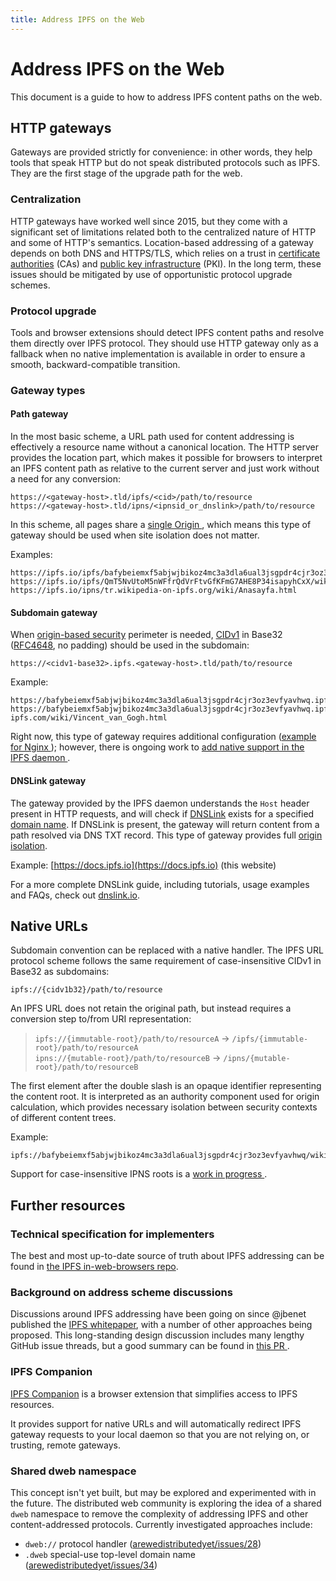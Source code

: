 ```yaml
---
title: Address IPFS on the Web
---
```


# Address IPFS on the Web

<!--
Based on the existing spec at:
https://github.com/ipfs/in-web-browsers/blob/2896b7a642011bc92493971232b146e04c9a889c/ADDRESSING.md

Note there are pending tasks to update/extend spec:
https://github.com/ipfs/in-web-browsers/issues/147
-->

This document is a guide to how to address IPFS content paths on the web.

## HTTP gateways

Gateways are provided strictly for convenience: in other words, they help tools that speak HTTP but do not speak distributed protocols such as IPFS. They are the first stage of the upgrade path for the web.

### Centralization

HTTP gateways have worked well since 2015, but they come with a significant set of limitations related both to the centralized nature of HTTP and some of HTTP's semantics. Location-based addressing of a gateway depends on both DNS and HTTPS/TLS, which relies on a trust in [certificate authorities](https://en.wikipedia.org/wiki/Certificate_authority) (CAs) and [public key infrastructure](https://en.wikipedia.org/wiki/Public_key_infrastructure) (PKI). In the long term, these issues should be mitigated by use of opportunistic protocol upgrade schemes.

### Protocol upgrade

Tools and browser extensions should detect IPFS content paths and resolve them directly over IPFS protocol. They should use HTTP gateway only as a fallback when no native implementation is available in order to ensure a smooth, backward-compatible transition.

### Gateway types

#### Path gateway

In the most basic scheme, a URL path used for content addressing is effectively a resource name without a canonical location. The HTTP server provides the location part, which makes it possible for browsers to interpret an IPFS content path as relative to the current server and just work without a need for any conversion:

```
https://<gateway-host>.tld/ipfs/<cid>/path/to/resource
https://<gateway-host>.tld/ipns/<ipnsid_or_dnslink>/path/to/resource
```

<aside class="alert alert-info">
  In this scheme, all pages share a <a href="https://en.wikipedia.org/wiki/Same-origin_policy" target="_blank">single Origin&nbsp;<i class="fas fa-external-link-square-alt fa-sm"></i></a>, which means this type of gateway should be used when site isolation does not matter.
</aside>

Examples:

```
https://ipfs.io/ipfs/bafybeiemxf5abjwjbikoz4mc3a3dla6ual3jsgpdr4cjr3oz3evfyavhwq/wiki/Vincent_van_Gogh.html
https://ipfs.io/ipfs/QmT5NvUtoM5nWFfrQdVrFtvGfKFmG7AHE8P34isapyhCxX/wiki/Mars.html
https://ipfs.io/ipns/tr.wikipedia-on-ipfs.org/wiki/Anasayfa.html
```

#### Subdomain gateway

When [origin-based security](https://en.wikipedia.org/wiki/Same-origin_policy) perimeter is needed, [CIDv1](https://github.com/ipld/cid#cidv1) in Base32 ([RFC4648](https://tools.ietf.org/html/rfc4648#section-6), no padding) should be used in the subdomain:

    https://<cidv1-base32>.ipfs.<gateway-host>.tld/path/to/resource

Example:

    https://bafybeiemxf5abjwjbikoz4mc3a3dla6ual3jsgpdr4cjr3oz3evfyavhwq.ipfs.dweb.link/wiki/
    https://bafybeiemxf5abjwjbikoz4mc3a3dla6ual3jsgpdr4cjr3oz3evfyavhwq.ipfs.cf-ipfs.com/wiki/Vincent_van_Gogh.html

<aside class="alert alert-info">
  Right now, this type of gateway requires additional configuration (<a href="https://github.com/ipfs/infra/issues/81#issuecomment-461045160" target="_blank">example for Nginx&nbsp;<i class="fas fa-external-link-square-alt fa-sm"></i></a>); however, there is ongoing work to <a href="https://github.com/ipfs/go-ipfs/issues/5982" target="_blank">add native support in the IPFS daemon&nbsp;<i class="fas fa-external-link-square-alt fa-sm"></i></a>.
</aside>

#### DNSLink gateway

The gateway provided by the IPFS daemon understands the `Host` header present in HTTP requests, and will check if [DNSLink](/guides/concepts/dnslink) exists for a specified [domain name](https://en.wikipedia.org/wiki/Fully_qualified_domain_name).
If DNSLink is present, the gateway will return content from a path resolved via DNS TXT record.
This type of gateway provides full [origin isolation](https://en.wikipedia.org/wiki/Same-origin_policy).

Example: [https://docs.ipfs.io](https://docs.ipfs.io) (this website)

For a more complete DNSLink guide, including tutorials, usage examples and FAQs, check out [dnslink.io](https://dnslink.io).

## Native URLs

Subdomain convention can be replaced with a native handler. The IPFS URL protocol scheme follows the same requirement of case-insensitive CIDv1 in Base32 as subdomains:

```
ipfs://{cidv1b32}/path/to/resource
```

An IPFS URL does not retain the original path, but instead requires a conversion step to/from URI representation:

> `ipfs://{immutable-root}/path/to/resourceA` → `/ipfs/{immutable-root}/path/to/resourceA`  
> `ipns://{mutable-root}/path/to/resourceB` → `/ipns/{mutable-root}/path/to/resourceB`

The first element after the double slash is an opaque identifier representing the content root. It is interpreted as an authority component used for origin calculation, which provides necessary isolation between security contexts of different content trees.

Example:

```
ipfs://bafybeiemxf5abjwjbikoz4mc3a3dla6ual3jsgpdr4cjr3oz3evfyavhwq/wiki/Vincent_van_Gogh.html
```

<aside class="alert alert-info">
  Support for case-insensitive IPNS roots  is a <a href="https://github.com/ipfs/go-ipfs/issues/5287" target="_blank">work in progress&nbsp;<i class="fas fa-external-link-square-alt fa-sm"></i></a>.
</aside>

## Further resources

### Technical specification for implementers

The best and most up-to-date source of truth about IPFS addressing can be found in [the IPFS in-web-browsers repo](https://github.com/ipfs/in-web-browsers/blob/master/ADDRESSING.md).

### Background on address scheme discussions

Discussions around IPFS addressing have been going on since @jbenet published the [IPFS whitepaper](https://ipfs.io/ipfs/QmR7GSQM93Cx5eAg6a6yRzNde1FQv7uL6X1o4k7zrJa3LX/ipfs.draft3.pdf), with a number of other approaches being proposed. This long-standing design discussion includes many lengthy GitHub issue threads, but a good summary can be found in [this PR&nbsp;<i class="fas fa-external-link-square-alt fa-sm"></i></a>](https://github.com/ipfs/specs/pull/152).

### IPFS Companion

[IPFS Companion](https://github.com/ipfs-shipyard/ipfs-companion#ipfs-companion) is a
browser extension that simplifies access to IPFS resources.

It provides support for native URLs and will automatically redirect IPFS gateway requests to your local daemon so that you are not relying on, or trusting, remote gateways.

### Shared dweb namespace

This concept isn't yet built, but may be explored and experimented with in the future. The distributed web community is exploring the idea of a shared `dweb` namespace to remove the complexity of addressing IPFS and other content-addressed protocols. Currently investigated approaches include:

- `dweb://` protocol handler ([arewedistributedyet/issues/28](https://github.com/arewedistributedyet/arewedistributedyet/issues/28))
- `.dweb` special-use top-level domain name ([arewedistributedyet/issues/34](https://github.com/arewedistributedyet/arewedistributedyet/issues/34))

